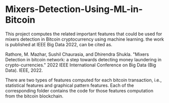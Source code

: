 # Mixers-Detection-Using-ML-in-Bitcoin
This project computes the related important features that could be used for mixers detection in Bitcoin cryptocurrency using machine learning. the work is published at IEEE Big Data 2022, can be cited as.  

Rathore, M. Mazhar, Sushil Chaurasia, and Dhirendra Shukla. "Mixers Detection in bitcoin network: a step towards detecting money laundering in crypto-currencies." 2022 IEEE International Conference on Big Data (Big Data). IEEE, 2022.

There are two types of features computed for each bitcoin transaction, i.e., statistical features and graphical pattern features. Each of the corresponding folder contains the code for those features computation from the bitcoin blockchain. 
